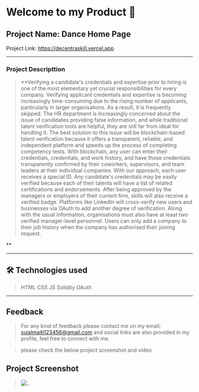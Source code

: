 # Welcome to my Product 👋

## Project Name: Dance Home Page

Project Link: https://decentraskill.vercel.app

---

### Project Descripttion

> **Verifying a candidate's credentials and expertise prior to hiring is one of the most elementary yet crucial responsibilities for every company. Verifying applicant credentials and expertise is becoming increasingly time-consuming due to the rising number of applicants, particularly in larger organisations. 
> As a result, it is frequently skipped. The HR department is increasingly concerned about the issue of candidates providing false information, and while traditional talent verification tools are helpful, they are still far from ideal for handling it.
> The best solution to this issue will be blockchain-based talent verification because it offers a transparent, reliable, and independent platform and speeds up the process of completing competency tests. With blockchain, any user can enter their credentials, credentials, and work history, and have those credentials transparently confirmed by their coworkers, supervisors, and team leaders at their individual companies.
> With our approach, each user receives a special ID. Any candidate's credentials may be easily verified because each of their talents will have a list of related certifications and endorsements. After being approved by the managers or employers of their current firm, skills will also receive a verified badge. 
> Platforms like LinkedIn will cross-verify new users and businesses via OAuth to add another degree of verification. Along with the usual information, organisations must also have at least two verified manager-level personnel. Users can only add a company to their job history when the company has authorised their joining request.


**

---

## 🛠 Technologies used

> HTML
> CSS
> JS
> Solidity
> OAuth


---


## Feedback

> For any kind of feedback please contact me on my email: sujalmaiti123456@gmail.com and social links are also provided in my profile, feel free to connect with me.

> please check the below project screenshot and video

## Project Screenshot

> ![..](screenshot.png)
